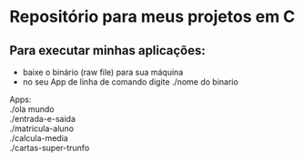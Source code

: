 # Repositório para meus projetos em C

## Para executar minhas aplicações:
- baixe o binário (raw file) para sua máquina
- no seu App de linha de comando digite ./nome do binario

Apps:  
./ola mundo  
./entrada-e-saida  
./matricula-aluno  
./calcula-media  
./cartas-super-trunfo
